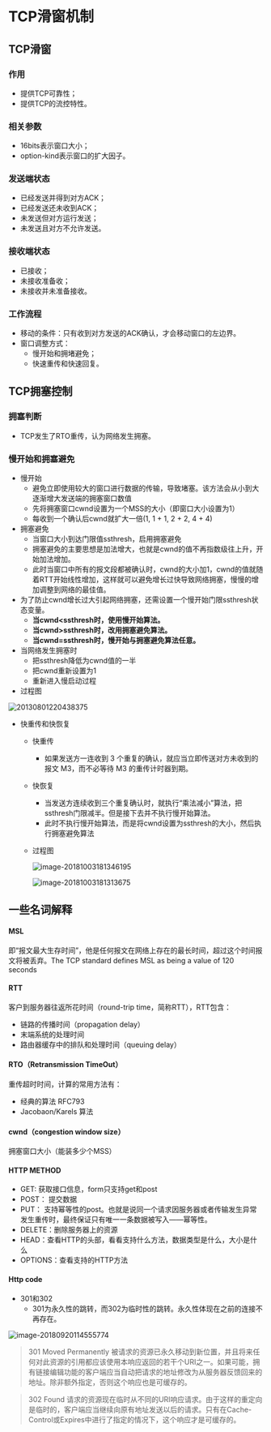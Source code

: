 # TCP滑窗机制

## TCP滑窗

### 作用

- 提供TCP可靠性；
- 提供TCP的流控特性。

### 相关参数

- 16bits表示窗口大小；
- option-kind表示窗口的扩大因子。

### 发送端状态

- 已经发送并得到对方ACK；
- 已经发送还未收到ACK；
- 未发送但对方运行发送；
- 未发送且对方不允许发送。

### 接收端状态

- 已接收；
- 未接收准备收；
- 未接收并未准备接收。

### 工作流程

- 移动的条件：只有收到对方发送的ACK确认，才会移动窗口的左边界。
- 窗口调整方式：
  - 慢开始和拥堵避免；
  - 快速重传和快速回复。



## TCP拥塞控制

### 拥塞判断

- TCP发生了RTO重传，认为网络发生拥塞。

### 慢开始和拥塞避免

- 慢开始
  - 避免立即使用较大的窗口进行数据的传输，导致堵塞。该方法会从小到大逐渐增大发送端的拥塞窗口数值
  - 先将拥塞窗口cwnd设置为一个MSS的大小（即窗口大小设置为1）
  - 每收到一个确认后cwnd就扩大一倍(1, 1 + 1, 2 + 2, 4 + 4)
- 拥塞避免
  - 当窗口大小到达门限值ssthresh，启用拥塞避免
  - 拥塞避免的主要思想是加法增大，也就是cwnd的值不再指数级往上升，开始加法增加。
  - 此时当窗口中所有的报文段都被确认时，cwnd的大小加1，cwnd的值就随着RTT开始线性增加，这样就可以避免增长过快导致网络拥塞，慢慢的增加调整到网络的最佳值。
- 为了防止cwnd增长过大引起网络拥塞，还需设置一个慢开始门限ssthresh状态变量。
  - **当cwnd<ssthresh时，使用慢开始算法。**
  - **当cwnd>ssthresh时，改用拥塞避免算法。**
  - **当cwnd=ssthresh时，慢开始与拥塞避免算法任意。**
- 当网络发生拥塞时
  - 把ssthresh降低为cwnd值的一半
  - 把cwnd重新设置为1
  - 重新进入慢启动过程
- 过程图

![20130801220438375](./imgs/20130801220438375.jpeg)

- 快重传和快恢复

  - 快重传

    - 如果发送方一连收到 3 个重复的确认，就应当立即传送对方未收到的报文 M3，而不必等待 M3 的重传计时器到期。

  - 快恢复

    - 当发送方连续收到三个重复确认时，就执行“乘法减小”算法，把ssthresh门限减半。但是接下去并不执行慢开始算法。
    - 此时不执行慢开始算法，而是将cwnd设置为ssthresh的大小，然后执行拥塞避免算法

  - 过程图

    ![image-20181003181346195](./imgs/image-20181003181346195.png)

    ![image-20181003181313675](./imgs/image-20181003181313675.png)



## 一些名词解释 

#### MSL

即“报文最大生存时间”，他是任何报文在网络上存在的最长时间，超过这个时间报文将被丢弃。The TCP standard defines MSL as being a value of 120 seconds 

#### RTT

客户到服务器往返所花时间（round-trip time，简称RTT），RTT包含：

- 链路的传播时间（propagation delay）
- 末端系统的处理时间
- 路由器缓存中的排队和处理时间（queuing delay）

#### RTO（Retransmission TimeOut）

重传超时时间，计算的常用方法有：

- 经典的算法 RFC793
- Jacobaon/Karels 算法

#### cwnd（congestion window size）
拥塞窗口大小（能装多少个MSS）

#### HTTP METHOD
  - GET: 获取接口信息，form只支持get和post
  - POST： 提交数据
  - PUT： 支持幂等性的post。也就是说同一个请求因服务器或者传输发生异常发生重传时，最终保证只有唯一一条数据被写入——幂等性。
  - DELETE：删除服务器上的资源
  - HEAD：查看HTTP的头部，看看支持什么方法，数据类型是什么，大小是什么
  - OPTIONS：查看支持的HTTP方法
#### Http code

- 301和302
  - 301为永久性的跳转，而302为临时性的跳转。永久性体现在之前的连接不再存在。

![image-20180920114555774](./imgs/image-20180920114555774.png)

> 301 Moved Permanently 被请求的资源已永久移动到新位置，并且将来任何对此资源的引用都应该使用本响应返回的若干个URI之一。如果可能，拥有链接编辑功能的客户端应当自动把请求的地址修改为从服务器反馈回来的地址。除非额外指定，否则这个响应也是可缓存的。

> 302 Found 请求的资源现在临时从不同的URI响应请求。由于这样的重定向是临时的，客户端应当继续向原有地址发送以后的请求。只有在Cache-Control或Expires中进行了指定的情况下，这个响应才是可缓存的。

